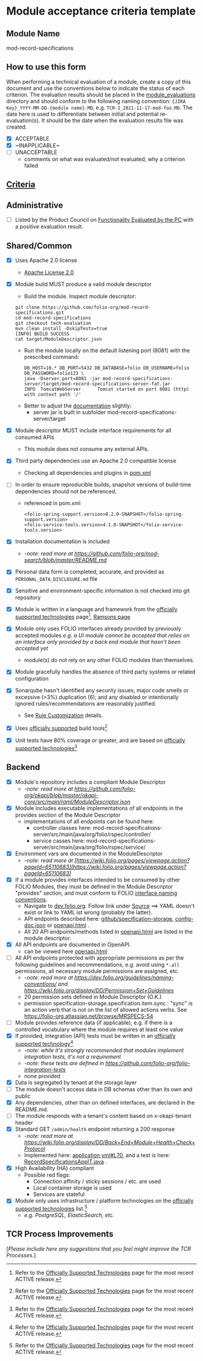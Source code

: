 # Module acceptance criteria template

## Module Name
mod-record-specifications

## How to use this form
When performing a technical evaluation of a module, create a copy of this document and use the conventions below to indicate the status of each criterion.  The evaluation results should be placed in the [module_evaluations](https://github.com/folio-org/tech-council/tree/master/module_evaluations) directory and should conform to the following naming convention: `{JIRA Key}_YYYY-MM-DD-{module name}.MD`, e.g. `TCR-1_2021-11-17-mod-foo.MD`.  The date here is used to differentiate between initial and potential re-evaluation(s).  It should be the date when the evaluation results file was created.

* [x] ACCEPTABLE
* [x] ~INAPPLICABLE~
* [ ] UNACCEPTABLE
  * comments on what was evaluated/not evaluated, why a criterion failed

## [Criteria](https://github.com/folio-org/tech-council/blob/7b10294a5c1c10c7e1a7c5b9f99f04bf07630f06/MODULE_ACCEPTANCE_CRITERIA.MD)

## Administrative
* [ ] Listed by the Product Council on [Functionality Evaluated by the PC](https://wiki.folio.org/display/PC/Functionality+Evaluated+by+the+PC) with a positive evaluation result.

## Shared/Common
* [x] Uses Apache 2.0 license
  * [Apache License 2.0](https://github.com/folio-org/mod-record-specifications/blob/master/LICENSE)
* [x] Module build MUST produce a valid module descriptor
   *  Build the module. Inspect module descriptor:
     ```
     git clone https://github.com/folio-org/mod-record-specifications.git
     cd mod-record-specifications
     git checkout tech-evaluation
     mvn clean install -DskipTests=true
     [INFO] BUILD SUCCESS
     cat target/ModuleDescriptor.json
     ```
   * Run the module locally on the default listening port (8081) with the prescribed command:
     ```
     DB_HOST=10.* DB_PORT=5432 DB_DATABASE=folio DB_USERNAME=folio DB_PASSWORD=folio123 \
     java -Dserver.port=8081 -jar mod-record-specifications-server/target/mod-record-specifications-server-fat.jar
     INFO  TomcatWebServer      Tomcat started on port 8081 (http) with context path '/'
     ```
   * Better to adjust the [documentation](https://github.com/folio-org/mod-record-specifications/tree/tech-evaluation#locally) slightly:
     * server jar is built in subfolder mod-record-specifications-server/target
    
* [x] Module descriptor MUST include interface requirements for all consumed APIs
  * This module does not consume any external APIs.
* [x] Third party dependencies use an Apache 2.0 compatible license
  * Checking all dependencies and plugins in [pom.xml](https://github.com/folio-org/mod-record-specifications/blob/tech-evaluation/pom.xml)
* [ ] In order to ensure reproducible builds, snapshot versions of build-time dependencies should not be referenced.
  * referenced in pom.xml
    ```
    <folio-spring-support.version>8.2.0-SNAPSHOT</folio-spring-support.version>
    <folio-service-tools.version>4.1.0-SNAPSHOT</folio-service-tools.version>
    ```
* [x] Installation documentation is included
  * -_note: read more at https://github.com/folio-org/mod-search/blob/master/README.md_
* [x] Personal data form is completed, accurate, and provided as `PERSONAL_DATA_DISCLOSURE.md` file
* [x] Sensitive and environment-specific information is not checked into git repository
* [x] Module is written in a language and framework from the [officially supported technologies](https://wiki.folio.org/display/TC/Officially+Supported+Technologies) page[^1], [Ramsons page](https://folio-org.atlassian.net/wiki/spaces/TC/pages/5058042/Ramsons)
* [x] Module only uses FOLIO interfaces already provided by previously accepted modules _e.g. a UI module cannot be accepted that relies on an interface only provided by a back end module that hasn't been accepted yet_
  * module(s) do not rely on any other FOLIO modules than themselves.
* [x] Module gracefully handles the absence of third party systems or related configuration
* [x] Sonarqube hasn't identified any security issues, major code smells or excessive (>3%) duplication (6); and any disabled or intentionally ignored rules/recommendations are reasonably justified.
  * See [Rule Customization](https://dev.folio.org/guides/code-analysis/#rule-customization) details. 
* [x] Uses [officially supported](https://wiki.folio.org/display/TC/Officially+Supported+Technologies) build tools[^1]
* [x] Unit tests have 80% coverage or greater, and are based on [officially supported technologies](https://wiki.folio.org/display/TC/Officially+Supported+Technologies)[^1]

## Backend
* [x] Module's repository includes a compliant Module Descriptor
  * -_note: read more at https://github.com/folio-org/okapi/blob/master/okapi-core/src/main/raml/ModuleDescriptor.json_
* [x] Module includes executable implementations of all endpoints in the provides section of the Module Descriptor
  * implementations of all endpoints can be found here: 
    * controller classes here: mod-record-specifications-server/src/main/java/org/folio/rspec/controller/
    * service casses here: mod-record-specifications-server/src/main/java/org/folio/rspec/service/
* [x] Environment vars are documented in the ModuleDescriptor
  * -_note: read more at [https://wiki.folio.org/pages/viewpage.action?pageId=65110683](https://wiki.folio.org/pages/viewpage.action?pageId=65110683)_
* [x] If a module provides interfaces intended to be consumed by other FOLIO Modules, they must be defined in the Module Descriptor "provides" section, and must conform to FOLIO [interface naming conventions](https://dev.folio.org/guidelines/naming-conventions/#interfaces).
  * Navigate to [dev.folio.org](https://dev.folio.org/reference/api/#mod-record-specifications). Follow link under [Source](https://github.com/folio-org/mod-record-specifications/blob/master/target/api/openapi/openapi.yaml) ==> YAML doesn't exist or link to YAML ist wrong (probably the latter).
  * API endpoints described here: [github/specification-storage](https://github.com/folio-org/mod-record-specifications/tree/tech-evaluation/api/paths/specification-storage), [config-doc.json](https://s3.amazonaws.com/foliodocs/api/mod-record-specifications/config-doc.json) or [openapi.html](https://s3.amazonaws.com/foliodocs/api/mod-record-specifications/s/openapi.html) .
  * All 20 API endpoints/methods listed in [openapi.html](https://s3.amazonaws.com/foliodocs/api/mod-record-specifications/s/openapi.html) are listed in the module descriptor.
* [x] All API endpoints are documented in OpenAPI.
  * can be viewed here [openapi.html](https://s3.amazonaws.com/foliodocs/api/mod-record-specifications/s/openapi.html)
* [ ] All API endpoints protected with appropriate permissions as per the following guidelines and recommendations, e.g. avoid using `*.all` permissions, all necessary module permissions are assigned, etc.
  * -_note: read more at https://dev.folio.org/guidelines/naming-conventions/ and https://wiki.folio.org/display/DD/Permission+Set+Guidelines_
  * 20 permission sets defined in Module Descriptor (O.K.)
  * permission specification-storage.specification.item.sync : "sync" is an action verb that is not on the list of allowed actions verbs. See https://folio-org.atlassian.net/browse/MRSPECS-54
* [ ] Module provides reference data (if applicable), e.g. if there is a controlled vocabulary where the module requires at least one value
* [x] If provided, integration (API) tests must be written in an [officially supported technology](https://wiki.folio.org/display/TC/Officially+Supported+Technologies)[^1]
  * -_note: while it's strongly recommended that modules implement integration tests, it's not a requirement_
  * -_note: these tests are defined in https://github.com/folio-org/folio-integration-tests_
  * none provided
* [x] Data is segregated by tenant at the storage layer
* [ ] The module doesn't access data in DB schemas other than its own and public
* [x] Any dependencies, other than on defined interfaces, are declared in the README.md.
* [ ] The module responds with a tenant's content based on x-okapi-tenant header
* [x] Standard GET `/admin/health` endpoint returning a 200 response
  * -_note: read more at https://wiki.folio.org/display/DD/Back+End+Module+Health+Check+Protocol_
  * Implemented here: [application.yml#L70](https://github.com/folio-org/mod-record-specifications/blob/tech-evaluation/mod-record-specifications-server/src/main/resources/application.yml#L70), and a test is here: [RecordSpecificationsAppIT.java](https://github.com/folio-org/mod-record-specifications/blob/tech-evaluation/mod-record-specifications-server/src/test/java/org/folio/api/RecordSpecificationsAppIT.java#L93) .
* [x] High Availability (HA) compliant
  * Possible red flags:
    * Connection affinity / sticky sessions / etc. are used
    * Local container storage is used
    * Services are stateful
* [x] Module only uses infrastructure / platform technologies on the [officially supported technologies](https://wiki.folio.org/display/TC/Officially+Supported+Technologies) list.[^1]
  * _e.g. PostgreSQL, ElasticSearch, etc._

## TCR Process Improvements
[_Please include here any suggestions that you feel might improve the TCR Processes._]

[^1]: Refer to the [Officially Supported Technologies](https://wiki.folio.org/display/TC/Officially+Supported+Technologies) page for the most recent ACTIVE release.
